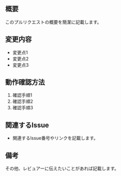 ## 概要

このプルリクエストの概要を簡潔に記載します。

## 変更内容

- 変更点1
- 変更点2
- 変更点3

## 動作確認方法

1. 確認手順1
2. 確認手順2
3. 確認手順3

## 関連するIssue

- 関連するIssue番号やリンクを記載します。

## 備考

その他、レビュアーに伝えたいことがあれば記載します。